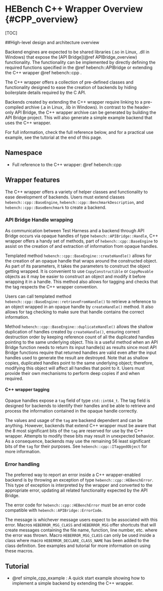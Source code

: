 HEBench C++ Wrapper Overview {#CPP_overview}
========================

[TOC]

##High-level design and architecture overview

Backend engines are expected to be shared libraries (.so in Linux, .dll in Windows) that expose the [API Bridge](@ref APIBridge_overview) functionality. The functionality can be implemented by directly defining the required functions specified in the @ref hebench::APIBridge or extending the C++ wrapper @ref hebench::cpp .

The C++ wrapper offers a collection of pre-defined classes and functionality designed to ease the creation of backends by hiding boilerplate details required by the C API.

Backends created by extending the C++ wrapper require linking to a pre-compiled archive (.a in Linux, .lib in Windows). In contrast to the header-only API Bridge, the C++ wrapper archive can be generated by building the API Bridge project. This will also generate a simple example backend that uses the C++ wrapper.

For full information, check the full reference below, and for a practical use example, see the tutorial at the end of this page.

## Namespace
- Full reference to the C++ wrapper: @ref hebench::cpp

## Wrapper features
The C++ wrapper offers a variety of helper classes and functionality to ease development of backends. Users must extend classes `hebench::cpp::BaseEngine`, `hebench::cpp::BenchmarkDescription`, and `hebench::cpp::BaseBenchmark` to create a backend.

### API Bridge Handle wrapping

As communication between Test Harness and a backend through API Bridge occurs via opaque handles of type `hebench::APIBridge::Handle`, C++ wrapper offers a handy set of methods, part of `hebench::cpp::BaseEngine` to assist on the creation of and extraction of information from opaque handles.

Templated method `hebench::cpp::BaseEngine::createHandle()` allows for the creation of an opaque handle that wraps around the constructed object. As part of its parameters, it takes the parameters to construct the object getting wrapped. It is convenient to use `CopyConstructible` or `CopyMovable` objects as it may be easier to construct an object and modify it before wrapping it in a handle. This method also allows for tagging and checks that the tag respects the C++ wrapper convention.

Users can call templated method `hebench::cpp::BaseEngine::retrieveFromHandle()` to retrieve a reference to an object wrapped in an opaque handle by `createHandle()` method. It also allows for tag checking to make sure that handle contains the correct information.

Method `hebench::cpp::BaseEngine::duplicateHandle()` allows the shallow duplication of handles created by `createHandle()`, ensuring correct destruction order by keeping reference count of all the duplicated handles pointing to the same underlying object. This is a useful method when an API Bridge function needs to return its input handle(s) as results since most API Bridge functions require that returned handles are valid even after the input handles used to generate the result are destroyed. Note that as shallow copies, duplicated handles point to the same underlying object; therefore, modifying this object will affect all handles that point to it. Users must provide their own mechanisms to perform deep copies if and when required.

#### C++ wrapper tagging

Opaque handles expose a `tag` field of type `std::int64_t`. The tag field is designed for backends to identify their handles and be able to retrieve and process the information contained in the opaque handle correctly.

The values and usage of the `tag` are backend dependent and can be anything. However, backends that extend C++ wrapper must be aware that the 8 most significant bits of the `tag` are reserved for use by the C++ wrapper. Attempts to modify these bits may result in unexpected behavior. As a consequence, backends may use the remaining 56 least significant bits of the `tag` for their purposes. See `hebench::cpp::ITaggedObject` for more information.

### Error handling
The preferred way to report an error inside a C++ wrapper-enabled backend is by throwing an exception of type `hebench::cpp::HEBenchError`. This type of exception is interpreted by the wrapper and converted to the appropriate error, updating all related functionality expected by the API Bridge.

The error code for `hebench::cpp::HEBenchError` must be an error code compatible with `hebench::APIBridge::ErrorCode`.

The message is whichever message users expect to be associated with this error. Macros `HEBERROR_MSG_CLASS` and `HEBERROR_MSG` offer shortcuts that will create messages containing the file name, function, line number, etc. where the error was thrown. Macro `HEBERROR_MSG_CLASS` can only be used inside a class where macro `HEBERROR_DECLARE_CLASS_NAME` has been added to the class definition. See examples and tutorial for more information on using these macros.

## Tutorial
- @ref simple_cpp_example : A quick start example showing how to implement a simple backend by extending the C++ wrapper.
